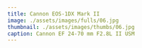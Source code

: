 ```yaml
---
title: Cannon EOS-1DX Mark II
image: ./assets/images/fulls/06.jpg
thumbnail: ./assets/images/thumbs/06.jpg
caption: Cannon EF 24-70 mm F2.8L II USM
---
```

